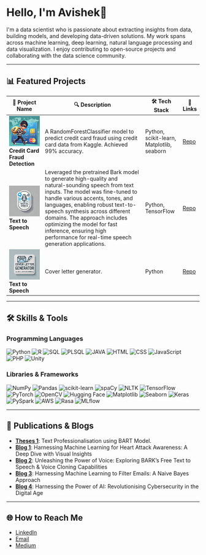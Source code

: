 # Hello, I'm Avishek👋

I'm a data scientist who is passionate about extracting insights from data, building models, and developing data-driven solutions. My work spans across machine learning, deep learning, natural language processing and data visualization. I enjoy contributing to open-source projects and collaborating with the data science community.

---

## 📊 Featured Projects

| 📝 Project Name                                                                 | 🔍 Description                                                                                 | 🛠️ Tech Stack                                      | 📎 Links                                      |
|---------------------------------------------------------------------------------|------------------------------------------------------------------------------------------------|---------------------------------------------------|----------------------------------------------|
| <img src="https://github.com/Avishek2020/credit-card-fraud-detection/blob/main/image/credit-card.png" alt=" credit card" width="230"/> **Credit Card Fraud Detection** | A RandomForestClassifier model to predict credit card fraud using credit card data from Kaggle. Achieved 99% accuracy. | Python, scikit-learn, Matplotlib, seaborn | [Repo](https://github.com/Avishek2020/credit-card-fraud-detection) |
| <img src="https://github.com/Avishek2020/Text-to-speech/blob/main/Text_to_speech.png" alt=" text to speech" width="230"/> **Text to Speech** | Leveraged the pretrained Bark model to generate high-quality and natural-sounding speech from text inputs. The model was fine-tuned to handle various accents, tones, and languages, enabling robust text-to-speech synthesis across different domains. The approach includes optimizing the model for fast inference, ensuring high performance for real-time speech generation applications.| Python, TensorFlow | [Repo](https://github.com/Avishek2020/Text-to-speech)    |
| <img src="https://github.com/Avishek2020/cover-letter-generator/blob/main/cover-letter-generator.png" alt=" text to speech" width="230"/> **Text to Speech** | Cover letter generator.| Python | [Repo](https://github.com/Avishek2020/cover-letter-generator)    |


---

## 🛠️ Skills & Tools

### Programming Languages
![Python](https://img.shields.io/badge/Python-3670A0?style=for-the-badge&logo=python&logoColor=ffdd54)
![R](https://img.shields.io/badge/R-276DC3?style=for-the-badge&logo=r&logoColor=white)
![SQL](https://img.shields.io/badge/SQL-4479A1?style=for-the-badge&logo=postgresql&logoColor=white)
![PLSQL](https://img.shields.io/badge/PLSQL-003B57?style=for-the-badge&logo=oracle&logoColor=white) 
![JAVA](https://img.shields.io/badge/Java-007396?style=for-the-badge&logo=java&logoColor=white) 
![HTML](https://img.shields.io/badge/HTML5-E34F26?style=for-the-badge&logo=html5&logoColor=white)
![CSS](https://img.shields.io/badge/CSS3-1572B6?style=for-the-badge&logo=css3&logoColor=white)
![JavaScript](https://img.shields.io/badge/JavaScript-F7DF1E?style=for-the-badge&logo=javascript&logoColor=black)
![PHP](https://img.shields.io/badge/PHP-777BB4?style=for-the-badge&logo=php&logoColor=white)
![Unity](https://img.shields.io/badge/Unity-000000?style=for-the-badge&logo=unity&logoColor=white)





### Libraries & Frameworks
![NumPy](https://img.shields.io/badge/NumPy-013243?style=for-the-badge&logo=numpy&logoColor=white)
![Pandas](https://img.shields.io/badge/Pandas-150458?style=for-the-badge&logo=pandas&logoColor=white)
![scikit-learn](https://img.shields.io/badge/scikit--learn-F7931E?style=for-the-badge&logo=scikit-learn&logoColor=white)
![spaCy](https://img.shields.io/badge/spaCy-09A3D5?style=for-the-badge&logo=spaCy&logoColor=white)
![NLTK](https://img.shields.io/badge/NLTK-85C1E9?style=for-the-badge&logoColor=white)
![TensorFlow](https://img.shields.io/badge/TensorFlow-FF6F00?style=for-the-badge&logo=tensorflow&logoColor=white)
![PyTorch](https://img.shields.io/badge/PyTorch-EE4C2C?style=for-the-badge&logo=pytorch&logoColor=white)
![OpenCV](https://img.shields.io/badge/OpenCV-5C3EE8?style=for-the-badge&logo=opencv&logoColor=white)
![Hugging Face](https://img.shields.io/badge/Hugging%20Face-FFD54F?style=for-the-badge&logo=huggingface&logoColor=black)
![Matplotlib](https://img.shields.io/badge/Matplotlib-11557C?style=for-the-badge&logo=matplotlib&logoColor=white)
![Seaborn](https://img.shields.io/badge/Seaborn-3776AB?style=for-the-badge&logo=python&logoColor=white)
![Keras](https://img.shields.io/badge/Keras-D00000?style=for-the-badge&logo=keras&logoColor=white)
![PySpark](https://img.shields.io/badge/PySpark-E25A1C?style=for-the-badge&logo=apache-spark&logoColor=white)
![AWS](https://img.shields.io/badge/AWS-232F3E?style=for-the-badge&logo=amazon-aws&logoColor=white)
![Rasa](https://img.shields.io/badge/Rasa-5A55FF?style=for-the-badge&logo=rasa&logoColor=white)
![MLflow](https://img.shields.io/badge/MLflow-0194E2?style=for-the-badge&logo=mlflow&logoColor=white)





---

## 📝 Publications & Blogs

- [**Theses 1**](https://github.com/Avishek2020/TextProfessionalization/blob/master/Final_Thesis_PPT/TEXT_PROFESSIONALIZATION_WRITING_FINAL_SUBMITTED.pdf): Text Professionalisation using BART Model.
- [**Blog 1**](https://medium.com/@avishek2020/harnessing-machine-learning-for-heart-attack-awareness-a-deep-dive-with-visual-insights-d8d154a0dcfb): Harnessing Machine Learning for Heart Attack Awareness: A Deep Dive with Visual Insights
- [**Blog 2**](https://medium.com/@avishek2020/unleashing-the-power-of-voice-exploring-barks-free-text-to-speech-voice-cloning-capabilities-0888e6581238): Unleashing the Power of Voice: Exploring BARK’s Free Text to Speech & Voice Cloning Capabilities
- [**Blog 3**](https://medium.com/@avishek2020/harnessing-machine-learning-to-filter-emails-a-naive-bayes-approach-1fbaa2950df5): Harnessing Machine Learning to Filter Emails: A Naive Bayes Approach
- [**Blog 4**](https://medium.com/@avishek2020/harnessing-the-power-of-ai-revolutionising-cybersecurity-in-the-digital-age-8c6b1836d4ca): Harnessing the Power of AI: Revolutionising Cybersecurity in the Digital Age

---

## 🌐 How to Reach Me

- [LinkedIn](https://www.linkedin.com/in/avishek2020)
- [Email](mailto:avishek2020@gmail.com)
- [Medium](https://medium.com/@avishek2020)

